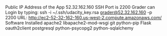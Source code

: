 Public IP Address of the App 52.32.162.160
SSH Port is 2200
Grader can Login by typing: ssh -i ~/.ssh/udacity_key.rsa grader@52.32.162.160 -p 2200
URL: http://ec2-52-32-162-160.us-west-2.compute.amazonaws.com/
Software Installed
apache2
libapache2-mod-wsgi
git
python-pip
Flask
oauth2client
postgresql 
python-psycopg2
python-sqlalchemy
